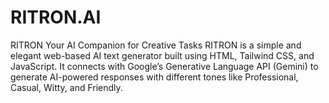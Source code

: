 # RITRON.AI
RITRON  Your AI Companion for Creative Tasks  RITRON is a simple and elegant web-based AI text generator built using HTML, Tailwind CSS, and JavaScript. It connects with Google’s Generative Language API (Gemini) to generate AI-powered responses with different tones like Professional, Casual, Witty, and Friendly.
